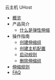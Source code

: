 <div class="sidebar_title icon-product__uas" title="弹性伸缩 UAS">云主机 UHost</div>

* [概览](/uas/README)
* 产品简介
    * [什么是弹性伸缩](/uas/introduction/concept)
* 操作指南
    * [创建伸缩组](/uas/guide/createtask)
    * [创建主机配置](/uas/guide/createhost)
    * [启动规则](/uas/guide/startrules)
    <!--
    * [定时任务](/uas/guide/schedule)
    -->
    * [删除伸缩组](/uas/guide/deletetask)
* [伸缩规则](/uas/rules) 
* [FAQ](/uas/faq)
